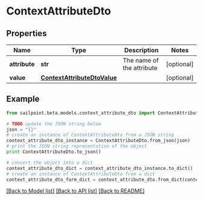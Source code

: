 # ContextAttributeDto


## Properties

Name | Type | Description | Notes
------------ | ------------- | ------------- | -------------
**attribute** | **str** | The name of the attribute | [optional] 
**value** | [**ContextAttributeDtoValue**](ContextAttributeDtoValue.md) |  | [optional] 

## Example

```python
from sailpoint.beta.models.context_attribute_dto import ContextAttributeDto

# TODO update the JSON string below
json = "{}"
# create an instance of ContextAttributeDto from a JSON string
context_attribute_dto_instance = ContextAttributeDto.from_json(json)
# print the JSON string representation of the object
print ContextAttributeDto.to_json()

# convert the object into a dict
context_attribute_dto_dict = context_attribute_dto_instance.to_dict()
# create an instance of ContextAttributeDto from a dict
context_attribute_dto_form_dict = context_attribute_dto.from_dict(context_attribute_dto_dict)
```
[[Back to Model list]](../README.md#documentation-for-models) [[Back to API list]](../README.md#documentation-for-api-endpoints) [[Back to README]](../README.md)


